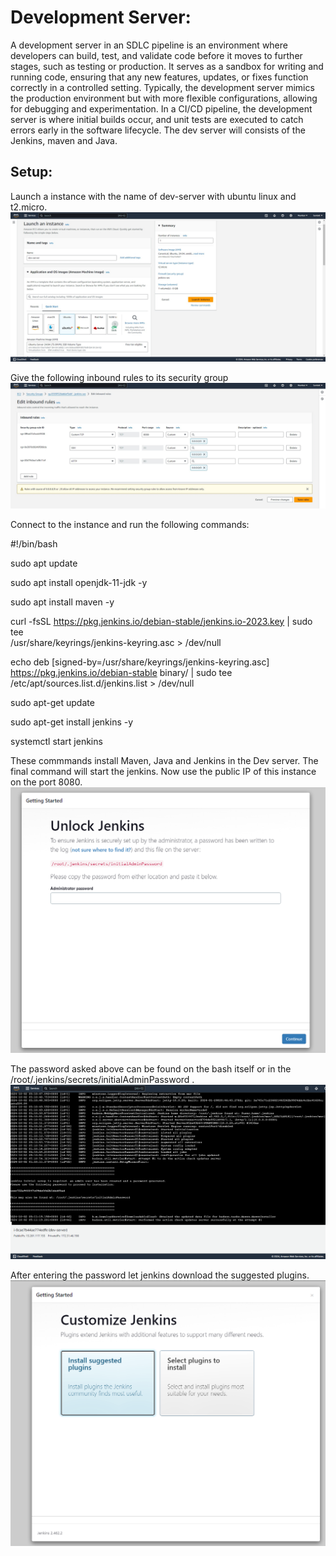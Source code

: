 # Development Server: 
A development server in an SDLC pipeline is an environment where developers can build, test, and validate code before it moves to further stages, such as testing or production. It serves as a sandbox for writing and running code, ensuring that any new features, updates, or fixes function correctly in a controlled setting. Typically, the development server mimics the production environment but with more flexible configurations, allowing for debugging and experimentation. In a CI/CD pipeline, the development server is where initial builds occur, and unit tests are executed to catch errors early in the software lifecycle. The dev server will consists of the Jenkins, maven and Java.

## Setup:

Launch a instance with the name of dev-server with ubuntu linux and t2.micro.
![Alt text](image.png)

Give the following inbound rules to its security group
![Alt text](image-1.png)

Connect to the instance and run the following commands:

#!/bin/bash

sudo apt update

sudo apt install openjdk-11-jdk -y

sudo apt install maven -y

curl -fsSL https://pkg.jenkins.io/debian-stable/jenkins.io-2023.key | sudo tee \
  /usr/share/keyrings/jenkins-keyring.asc > /dev/null
  
echo deb [signed-by=/usr/share/keyrings/jenkins-keyring.asc] \
  https://pkg.jenkins.io/debian-stable binary/ | sudo tee \
  /etc/apt/sources.list.d/jenkins.list > /dev/null

sudo apt-get update

sudo apt-get install jenkins -y

systemctl start jenkins


These commmands install Maven, Java and Jenkins in the Dev server. The final command will start the jenkins. Now use the public IP of this instance on the port 8080. 
![Alt text](<Desktop Screenshot 2024.10.02 - 10.41.57.80 (2).png>)

The password asked above can be found on the bash itself or in the /root/.jenkins/secrets/initialAdminPassword .
![image info](<SDLC-Pipeline\Setups\ss\Desktop Screenshot 2024.10.02 - 10.39.48.05.png>)

After entering the password let jenkins download the suggested plugins. 
![Alt text](<Desktop Screenshot 2024.10.02 - 10.46.53.95.png>)

